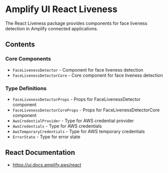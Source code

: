 # Amplify UI React Liveness

The React Liveness package provides components for face liveness detection in Amplify connected applications.

## Contents

### Core Components

- `FaceLivenessDetector` - Component for face liveness detection
- `FaceLivenessDetectorCore` - Core component for face liveness detection

### Type Definitions

- `FaceLivenessDetectorProps` - Props for FaceLivenessDetector component
- `FaceLivenessDetectorCoreProps` - Props for FaceLivenessDetectorCore component
- `AwsCredentialProvider` - Type for AWS credential provider
- `AwsCredentials` - Type for AWS credentials
- `AwsTemporaryCredentials` - Type for AWS temporary credentials
- `ErrorState` - Type for error state

## React Documentation

- https://ui.docs.amplify.aws/react
